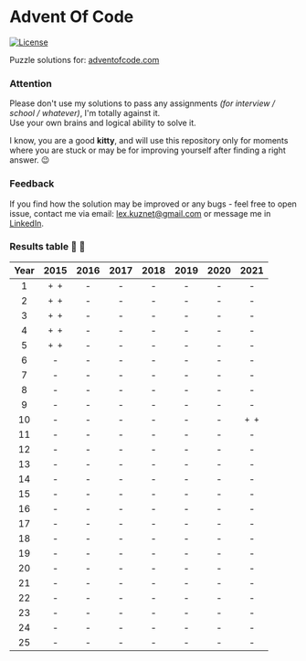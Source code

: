 # Advent Of Code
[![License](https://img.shields.io/badge/License-Apache_2.0-blue.svg)](https://opensource.org/licenses/Apache-2.0)

Puzzle solutions for: [adventofcode.com](https://adventofcode.com/)

### Attention

Please don't use my solutions to pass any assignments _(for interview / school / whatever)_, I'm
totally against it.\
Use your own brains and logical ability to solve it.

I know, you are a good **kitty**, and will use this repository only for moments where you are stuck
or may be for improving yourself after finding a right answer. :wink:

### Feedback

If you find how the solution may be improved or any bugs - feel free to open issue, contact me via
email: lex.kuznet@gmail.com or message me in [LinkedIn](https://www.linkedin.com/in/lexandroid/).

### Results table :christmas_tree: :santa:

| Year | 2015 | 2016 | 2017 | 2018 | 2019 | 2020 | 2021 |
|:----:|:----:|:----:|:----:|:----:|:----:|:----:|:----:|
| 1    |`+ +`| -    | -    | -    | -    | -    | -    |
| 2    |`+ +`| -    | -    | -    | -    | -    | -    |
| 3    |`+ +`| -    | -    | -    | -    | -    | -    |
| 4    |`+ +`| -    | -    | -    | -    | -    | -    |
| 5    |`+ +`| -    | -    | -    | -    | -    | -    |
| 6    | -    | -    | -    | -    | -    | -    | -    |
| 7    | -    | -    | -    | -    | -    | -    | -    |
| 8    | -    | -    | -    | -    | -    | -    | -    |
| 9    | -    | -    | -    | -    | -    | -    | -    |
| 10   | -    | -    | -    | -    | -    | -    |`+ +`|
| 11   | -    | -    | -    | -    | -    | -    | -    |
| 12   | -    | -    | -    | -    | -    | -    | -    |
| 13   | -    | -    | -    | -    | -    | -    | -    |
| 14   | -    | -    | -    | -    | -    | -    | -    |
| 15   | -    | -    | -    | -    | -    | -    | -    |
| 16   | -    | -    | -    | -    | -    | -    | -    |
| 17   | -    | -    | -    | -    | -    | -    | -    |
| 18   | -    | -    | -    | -    | -    | -    | -    |
| 19   | -    | -    | -    | -    | -    | -    | -    |
| 20   | -    | -    | -    | -    | -    | -    | -    |
| 21   | -    | -    | -    | -    | -    | -    | -    |
| 22   | -    | -    | -    | -    | -    | -    | -    |
| 23   | -    | -    | -    | -    | -    | -    | -    |
| 24   | -    | -    | -    | -    | -    | -    | -    |
| 25   | -    | -    | -    | -    | -    | -    | -    |